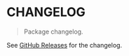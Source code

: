 # CHANGELOG

> Package changelog.

See [GitHub Releases](https://github.com/stdlib-js/assert-is-camelcase/releases) for the changelog.